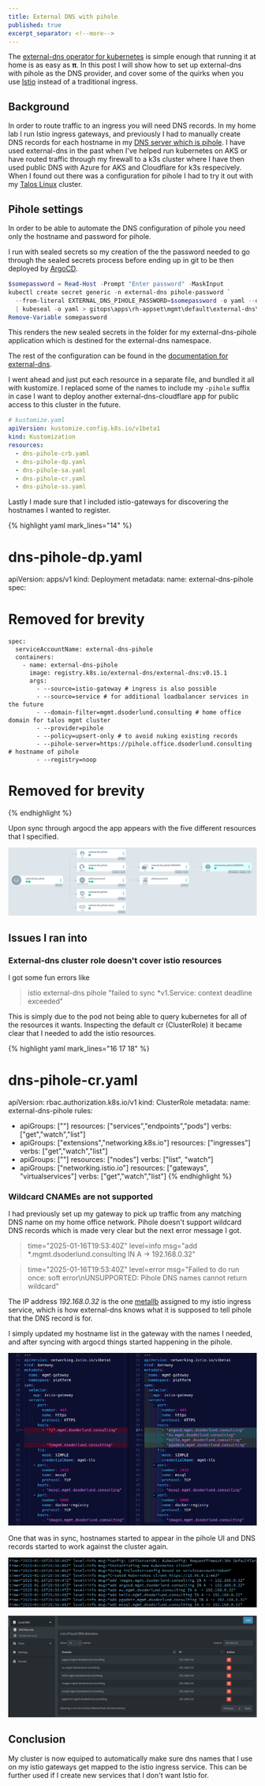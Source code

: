 ```yaml
---
title: External DNS with pihole
published: true
excerpt_separator: <!--more-->
---
```


The [external-dns operator for kubernetes](https://kubernetes-sigs.github.io/external-dns/) is simple enough that running it at home is as easy as **π**. In this post I will show how to set up external-dns with pihole as the DNS provider, and cover some of the quirks when you use [Istio](https://istio.io/) instead of a traditional ingress.

<!--more-->

## Background

In order to route traffic to an ingress you will need DNS records. In my home lab I run Istio ingress gateways, and previously I had to manually create DNS records for each hostname in my [DNS server which is pihole](https://pi-hole.net/). I have used external-dns in the past when I've helped run kubernetes on AKS or have routed traffic through my firewall to a k3s cluster where I have then used public DNS with Azure for AKS and Cloudflare for k3s respecively. When I found out there was a configuration for pihole I had to try it out with my [Talos Linux](https://www.talos.dev/) cluster.

## Pihole settings

In order to be able to automate the DNS configuration of pihole you need only the hostname and password for pihole.

I run with sealed secrets so my creation of the the password needed to go through the sealed secrets process before ending up in git to be then deployed by [ArgoCD](https://argo-cd.readthedocs.io).

``` powershell
$somepassword = Read-Host -Prompt "Enter password" -MaskInput
kubectl create secret generic -n external-dns pihole-password `
  --from-literal EXTERNAL_DNS_PIHOLE_PASSWORD=$somepassword -o yaml --dry-run=client `
  | kubeseal -o yaml > gitops\apps\rh-appset\mgmt\default\external-dns\external-dns-pihole\dns-pihole-ss.yaml
Remove-Variable somepassword
```

This renders the new sealed secrets in the folder for my external-dns-pihole application which is destined for the external-dns namespace.

The rest of the configuration can be found in the [documentation for external-dns](https://kubernetes-sigs.github.io/external-dns/latest/docs/tutorials/pihole/).

I went ahead and just put each resource in a separate file, and bundled it all with kustomize. I replaced some of the names to include my `-pihole` suffix in case I want to deploy another external-dns-cloudflare app for public access to this cluster in the future.

``` yaml
# kustomize.yaml
apiVersion: kustomize.config.k8s.io/v1beta1
kind: Kustomization
resources:
  - dns-pihole-crb.yaml
  - dns-pihole-dp.yaml
  - dns-pihole-sa.yaml
  - dns-pihole-cr.yaml
  - dns-pihole-ss.yaml
```

Lastly I made sure that I included istio-gateways for discovering the hostnames I wanted to register.

{% highlight yaml mark_lines="14" %}
# dns-pihole-dp.yaml
apiVersion: apps/v1
kind: Deployment
metadata:
  name: external-dns-pihole
spec:
  # Removed for brevity
    spec:
      serviceAccountName: external-dns-pihole
      containers:
        - name: external-dns-pihole
          image: registry.k8s.io/external-dns/external-dns:v0.15.1
          args:
            - --source=istio-gateway # ingress is also possible
            - --source=service # for additional loadbalancer services in the future
            - --domain-filter=mgmt.dsoderlund.consulting # home office domain for talos mgmt cluster
            - --provider=pihole
            - --policy=upsert-only # to avoid nuking existing records
            - --pihole-server=https://pihole.office.dsoderlund.consulting # hostname of pihole
            - --registry=noop
  # Removed for brevity
{% endhighlight %}

Upon sync through argocd the app appears with the five different resources that I specified.

![External DNS with pihole](../assets/2025-01-16-21-14-12-external-dns-pihole-argocd.png)

## Issues I ran into

### External-dns cluster role doesn't cover istio resources

I got some fun errors like

> istio external-dns pihole "failed to sync *v1.Service: context deadline exceeded"

This is simply due to the pod not being able to query kubernetes for all of the resources it wants. Inspecting the default cr (ClusterRole) it became clear that I needed to add the istio resources.

{% highlight yaml mark_lines="16 17 18" %}
# dns-pihole-cr.yaml
apiVersion: rbac.authorization.k8s.io/v1
kind: ClusterRole
metadata:
  name: external-dns-pihole
rules:
  - apiGroups: [""]
    resources: ["services","endpoints","pods"]
    verbs: ["get","watch","list"]
  - apiGroups: ["extensions","networking.k8s.io"]
    resources: ["ingresses"]
    verbs: ["get","watch","list"]
  - apiGroups: [""]
    resources: ["nodes"]
    verbs: ["list", "watch"]
  - apiGroups: ["networking.istio.io"]
    resources: ["gateways", "virtualservices"]
    verbs: ["get","watch","list"]
{% endhighlight %}

### Wildcard CNAMEs are not supported

I had previously set up my gateway to pick up traffic from any matching DNS name on my home office network. Pihole doesn't support wildcard DNS records which is made very clear but the next error message I got.

> time="2025-01-16T19:53:40Z" level=info msg="add *.mgmt.dsoderlund.consulting IN A -> 192.168.0.32"

> time="2025-01-16T19:53:40Z" level=error msg="Failed to do run once: soft error\nUNSUPPORTED: Pihole DNS names cannot return wildcard"

The IP address *192.168.0.32* is the one [metallb](https://metallb.io/) assigned to my istio ingress service, which is how external-dns knows what it is supposed to tell pihole that the DNS record is for.

I simply updated my hostname list in the gateway with the names I needed, and after syncing with argocd things started happening in the pihole.

![Highlighting the changes to hostnames in the istio-gateway](../assets/2025-01-16-22-16-15-wildcard-hostname-replaced.png)

One that was in sync, hostnames started to appear in the pihole UI and DNS records started to work against the cluster again.

![pod logs of the DNS records being updated](../assets/2025-01-16-21-59-59-pod-logs-of-dns-records.png)

![pihole UI showing the new hostnames](../assets/2025-01-16-22-30-54-pihole-ui-showing-the-new-hostnames.png)

## Conclusion

My cluster is now equiped to automatically make sure dns names that I use on my istio gateways get mapped to the istio ingress service. This can be further used if I create new services that I don't want Istio for.